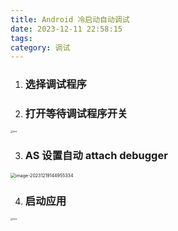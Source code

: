 ```yaml
---
title: Android 冷启动自动调试
date: 2023-12-11 22:58:15
tags:
category: 调试
---
```


1. ### 选择调试程序

2. ### 打开等待调试程序开关

<img src="https://p.ipic.vip/ejhfya.png" alt="test" style="zoom:25%;" />

3. ### AS 设置自动 attach debugger

<img src="https://p.ipic.vip/z5bim0.png" alt="image-20231219144955334" style="zoom:50%;" />

4. ### 启动应用

<img src="https://p.ipic.vip/54g0fi.png" alt="test" style="zoom:25%;" />
